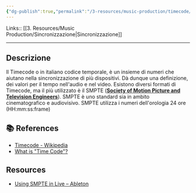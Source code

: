 ```yaml
---
{"dg-publish":true,"permalink":"/3-resources/music-production/timecode/","tags":["type/note"]}
---
```


Links:: [[3. Resources/Music Production/Sincronizzazione\|Sincronizzazione]]

---

## Descrizione

Il Timecode o in italiano codice temporale, è un insieme di numeri che aiutano nella sincronizzazione di più dispositivi. Dà dunque una definizione, dei valori per il tempo nell'audio e nel video. Esistono diversi formati di Timecode, ma il più utilizzato è il SMPTE (**[Society of Motion Picture and Television Engineers](https://it.wikipedia.org/wiki/Society_of_Motion_Picture_and_Television_Engineers)**). SMPTE è uno standard sia in ambito cinematografico e audiovisivo. SMPTE utilizza i numeri dell'orologia 24 ore (HH:mm:ss:frame)




## 📚 References

- [Timecode - Wikipedia](https://it.wikipedia.org/wiki/Timecode)
- [What is "Time Code"?](https://www.sweetwater.com/insync/time-code/)

## Resources

- [Using SMPTE in Live – Ableton](https://help.ableton.com/hc/en-us/articles/360010120320-Using-SMPTE-in-Live)